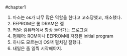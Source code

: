 #chapter1
1. 마소는 os가 너무 많은 역할을 한다고 고소당했고, 패소했다.
2. EEPROM은 롬 DRAM은 램
3. 커널: 컴퓨터에서 항상 돌아가는 프로그램
4. 펌웨어: ROM이나 EEPROM에 저장된 initial program
5. 하나도 모르는데 OS책 펼치길 잘했다.
6. 내일은 좀 일찍 시작해야지.

